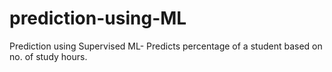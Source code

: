 # prediction-using-ML
Prediction using Supervised ML- Predicts percentage of a student based on no. of study hours.
